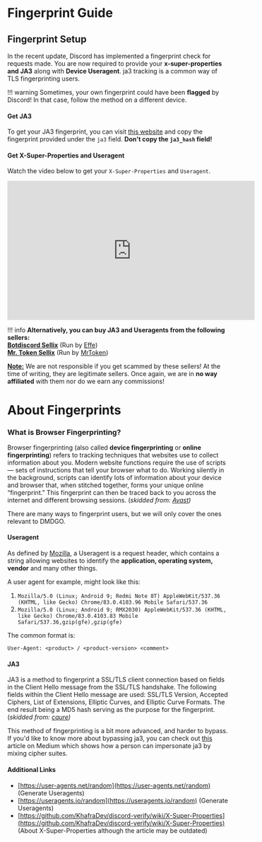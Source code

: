 
# Fingerprint Guide

## Fingerprint Setup

In the recent update, Discord has implemented a fingerprint check for requests made. You are now required to provide your **x-super-properties and JA3** along with **Device Useragent**. ja3 tracking is a common way of TLS fingerprinting users.

!!! warning
    Sometimes, your own fingerprint could have been **flagged** by Discord! In that case, follow the method on a different device.

#### Get JA3

To get your JA3 fingerprint, you can visit [this website](https://tls.peet.ws/api/clean) and copy the fingerprint provided under the `ja3` field. **Don't copy the `ja3_hash` field!**

#### Get X-Super-Properties and Useragent

Watch the video below to get your `X-Super-Properties` and `Useragent`.

<iframe allowfullscreen="allowfullscreen" frameborder="0" height="315" src="https://www.youtube-nocookie.com/embed/94u_rv50iuE" title="YouTube video player" width="560"></iframe>

!!! info
    **Alternatively, you can buy JA3 and Useragents from the following sellers:**   
    **[Botdiscord Sellix](https://botdiscord.sellix.io/product/6328c2d447694)** (Run by [Effe](https://t.me/effe_tg))  
    **[Mr. Token Sellix](https://mr-token.sellix.io/product/6321745b5c999)** (Run by [MrToken](https://t.me/mr_tokenman))  
  
<span style="text-decoration: underline;">**Note:**</span> We are not responsible if you get scammed by these sellers! At the time of writing, they are legitimate sellers. Once again, we are in **no way affiliated** with them nor do we earn any commissions!</p>

# About Fingerprints

### What is Browser Fingerprinting?

Browser fingerprinting (also called **device fingerprinting** or **online fingerprinting**) refers to tracking techniques that websites use to collect information about you. Modern website functions require the use of scripts — sets of instructions that tell your browser what to do. Working silently in the background, scripts can identify lots of information about your device and browser that, when stitched together, forms your unique online “fingerprint.” This fingerprint can then be traced back to you across the internet and different browsing sessions. (*skidded from: [Avast](https://www.avast.com/c-what-is-browser-fingerprinting))*

There are many ways to fingerprint users, but we will only cover the ones relevant to DMDGO.

#### Useragent

As defined by [Mozilla](https://developer.mozilla.org/en-US/docs/Web/HTTP/Headers/User-Agent), a Useragent is a request header, which contains a string allowing websites to identify the **application, operating system, vendor** and many other things.

A user agent for example, might look like this:

1. `Mozilla/5.0 (Linux; Android 9; Redmi Note 8T) AppleWebKit/537.36 (KHTML, like Gecko) Chrome/83.0.4103.96 Mobile Safari/537.36`
2. `Mozilla/5.0 (Linux; Android 9; RMX2030) AppleWebKit/537.36 (KHTML, like Gecko) Chrome/83.0.4103.83 Mobile Safari/537.36,gzip(gfe),gzip(gfe)`

The common format is:

```
User-Agent: <product> / <product-version> <comment>
```

#### JA3

JA3 is a method to fingerprint a SSL/TLS client connection based on fields in the Client Hello message from the SSL/TLS handshake. The following fields within the Client Hello message are used: SSL/TLS Version, Accepted Ciphers, List of Extensions, Elliptic Curves, and Elliptic Curve Formats. The end result being a MD5 hash serving as the purpose for the fingerprint. (*skidded from: [cqure](https://www.cqure.nl/nl/kennisplatform/hunting-with-ja3#:~:text=JA3%20is%20a%20method%20to,Curves%2C%20and%20Elliptic%20Curve%20Formats.))*

This method of fingerprinting is a bit more advanced, and harder to bypass. If you'd like to know more about bypassing ja3, you can check out [this](https://medium.com/cu-cyber/impersonating-ja3-fingerprints-b9f555880e42) article on Medium which shows how a person can impersonate ja3 by mixing cipher suites.

#### Additional Links

- [https://user-agents.net/random](https://user-agents.net/random) (Generate Useragents)
- [https://useragents.io/random](https://useragents.io/random) (Generate Useragents)
- [https://github.com/KhafraDev/discord-verify/wiki/X-Super-Properties](https://github.com/KhafraDev/discord-verify/wiki/X-Super-Properties) (About X-Super-Properties although the article may be outdated)